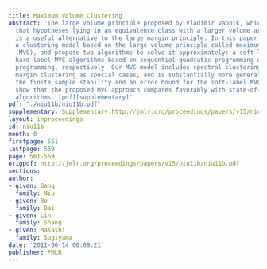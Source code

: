 ```yaml
---
title: Maximum Volume Clustering
abstract: 'The large volume principle proposed by Vladimir Vapnik, which advocates
  that hypotheses lying in an equivalence class with a larger volume are more preferable,
  is a useful alternative to the large margin principle. In this paper, we introduce
  a clustering model based on the large volume principle called maximum volume clustering
  (MVC), and propose two algorithms to solve it approximately: a soft-label and a
  hard-label MVC algorithms based on sequential quadratic programming and semi-definite
  programming, respectively. Our MVC model includes spectral clustering and maximum
  margin clustering as special cases, and is substantially more general. We also establish
  the finite sample stability and an error bound for the soft-label MVC method. Experiments
  show that the proposed MVC approach compares favorably with state-of-the-art clustering
  algorithms. [pdf][supplementary]'
pdf: "./niu11b/niu11b.pdf"
supplementary: Supplementary:http://jmlr.org/proceedings/papers/v15/niu11b/niu11bSupple.pdf
layout: inproceedings
id: niu11b
month: 0
firstpage: 561
lastpage: 569
page: 561-569
origpdf: http://jmlr.org/proceedings/papers/v15/niu11b/niu11b.pdf
sections: 
author:
- given: Gang
  family: Niu
- given: Bo
  family: Dai
- given: Lin
  family: Shang
- given: Masashi
  family: Sugiyama
date: '2011-06-14 00:09:21'
publisher: PMLR
---
```

